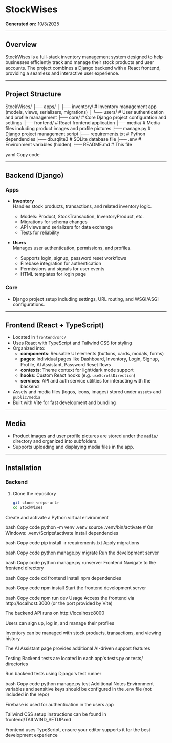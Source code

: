 # StockWises

**Generated on:** 10/3/2025

---

## Overview

StockWises is a full-stack inventory management system designed to help businesses efficiently track and manage their stock products and user accounts. The project combines a Django backend with a React frontend, providing a seamless and interactive user experience.

---

## Project Structure

StockWises/
├── apps/
│ ├── inventory/ # Inventory management app (models, views, serializers, migrations)
│ └── users/ # User authentication and profile management
├── core/ # Core Django project configuration and settings
├── frontend/ # React frontend application
├── media/ # Media files including product images and profile pictures
├── manage.py # Django project management script
├── requirements.txt # Python dependencies
├── db.sqlite3 # SQLite database file
├── .env # Environment variables (hidden)
├── README.md # This file

yaml
Copy code

---

## Backend (Django)

### Apps

- **Inventory**  
  Handles stock products, transactions, and related inventory logic.  
  - Models: Product, StockTransaction, InventoryProduct, etc.  
  - Migrations for schema changes  
  - API views and serializers for data exchange  
  - Tests for reliability

- **Users**  
  Manages user authentication, permissions, and profiles.  
  - Supports login, signup, password reset workflows  
  - Firebase integration for authentication  
  - Permissions and signals for user events  
  - HTML templates for login page

### Core

- Django project setup including settings, URL routing, and WSGI/ASGI configurations.

---

## Frontend (React + TypeScript)

- Located in `frontend/src/`
- Uses React with TypeScript and Tailwind CSS for styling
- Organized into:
  - **components**: Reusable UI elements (buttons, cards, modals, forms)
  - **pages**: Individual pages like Dashboard, Inventory, Login, Signup, Profile, AI Assistant, Password Reset flows
  - **contexts**: Theme context for light/dark mode support
  - **hooks**: Custom React hooks (e.g. `useScrollDirection`)
  - **services**: API and auth service utilities for interacting with the backend
- Assets and media files (logos, icons, images) stored under `assets` and `public/media`
- Built with Vite for fast development and bundling

---

## Media

- Product images and user profile pictures are stored under the `media/` directory and organized into subfolders.
- Supports uploading and displaying media files in the app.

---

## Installation

### Backend

1. Clone the repository  
   ```bash
   git clone <repo-url>
   cd StockWises
Create and activate a Python virtual environment

bash
Copy code
python -m venv .venv
source .venv/bin/activate  # On Windows: .venv\Scripts\activate
Install dependencies

bash
Copy code
pip install -r requirements.txt
Apply migrations

bash
Copy code
python manage.py migrate
Run the development server

bash
Copy code
python manage.py runserver
Frontend
Navigate to the frontend directory

bash
Copy code
cd frontend
Install npm dependencies

bash
Copy code
npm install
Start the frontend development server

bash
Copy code
npm run dev
Usage
Access the frontend via http://localhost:3000 (or the port provided by Vite)

The backend API runs on http://localhost:8000

Users can sign up, log in, and manage their profiles

Inventory can be managed with stock products, transactions, and viewing history

The AI Assistant page provides additional AI-driven support features

Testing
Backend tests are located in each app's tests.py or tests/ directories

Run backend tests using Django's test runner

bash
Copy code
python manage.py test
Additional Notes
Environment variables and sensitive keys should be configured in the .env file (not included in the repo)

Firebase is used for authentication in the users app

Tailwind CSS setup instructions can be found in frontend/TAILWIND_SETUP.md

Frontend uses TypeScript, ensure your editor supports it for the best development experience